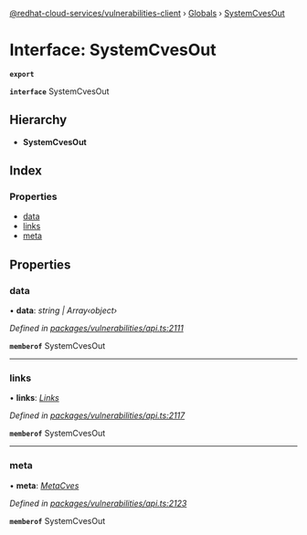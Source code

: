 [@redhat-cloud-services/vulnerabilities-client](../README.md) › [Globals](../globals.md) › [SystemCvesOut](systemcvesout.md)

# Interface: SystemCvesOut

**`export`** 

**`interface`** SystemCvesOut

## Hierarchy

* **SystemCvesOut**

## Index

### Properties

* [data](systemcvesout.md#data)
* [links](systemcvesout.md#links)
* [meta](systemcvesout.md#meta)

## Properties

###  data

• **data**: *string | Array‹object›*

*Defined in [packages/vulnerabilities/api.ts:2111](https://github.com/RedHatInsights/javascript-clients/blob/master/packages/vulnerabilities/api.ts#L2111)*

**`memberof`** SystemCvesOut

___

###  links

• **links**: *[Links](links.md)*

*Defined in [packages/vulnerabilities/api.ts:2117](https://github.com/RedHatInsights/javascript-clients/blob/master/packages/vulnerabilities/api.ts#L2117)*

**`memberof`** SystemCvesOut

___

###  meta

• **meta**: *[MetaCves](metacves.md)*

*Defined in [packages/vulnerabilities/api.ts:2123](https://github.com/RedHatInsights/javascript-clients/blob/master/packages/vulnerabilities/api.ts#L2123)*

**`memberof`** SystemCvesOut
